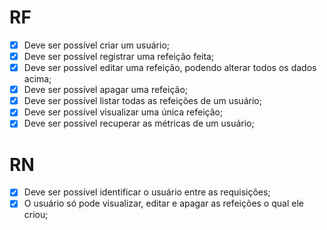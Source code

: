 # RF

- [x] Deve ser possível criar um usuário;
- [x] Deve ser possível registrar uma refeição feita;
- [x] Deve ser possível editar uma refeição, podendo alterar todos os dados acima;
- [x] Deve ser possível apagar uma refeição;
- [x] Deve ser possível listar todas as refeições de um usuário;
- [x] Deve ser possível visualizar uma única refeição;
- [x] Deve ser possível recuperar as métricas de um usuário;

# RN

- [x] Deve ser possível identificar o usuário entre as requisições;
- [x] O usuário só pode visualizar, editar e apagar as refeições o qual ele criou;

